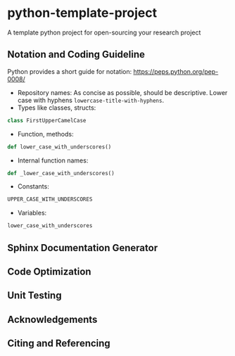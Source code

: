 # python-template-project
A template python project for open-sourcing your research project


## Notation and Coding Guideline

Python provides a short guide for notation: https://peps.python.org/pep-0008/

- Repository names: As concise as possible, should be descriptive. Lower case with hyphens `lowercase-title-with-hyphens`.
- Types like classes, structs: 

```python
class FirstUpperCamelCase
```

- Function, methods: 
```python 
def lower_case_with_underscores()
```

- Internal function names: 

```python  
def _lower_case_with_underscores()
```

- Constants: 
```python 
UPPER_CASE_WITH_UNDERSCORES
```
- Variables: 
```python 
lower_case_with_underscores
```

## Sphinx Documentation Generator


## Code Optimization


## Unit Testing

## Acknowledgements


## Citing and Referencing